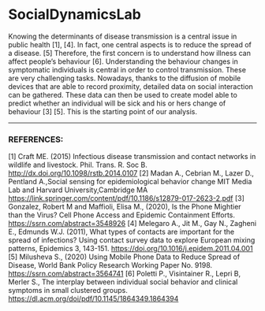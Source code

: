 # SocialDynamicsLab

Knowing the determinants of disease transmission is a central issue in public health [1], [4].
In fact, one central aspects is to reduce the spread of a disease. [5] Therefore, the first concern is to understand how illness can affect people’s behaviour [6]. Understanding the behaviour changes in symptomatic individuals is central in order to control transmission.
These are very challenging tasks. Nowadays, thanks to the diffusion of mobile devices that are able to record proximity, detailed data on social interaction can be gathered. These data can then be used to create model able to predict whether an individual will be sick and his or hers change of behaviour [3] [5].
This is the starting point of our analysis.

***

### REFERENCES:

[1] Craft ME. (2015) Infectious disease transmission and contact networks in wildlife and livestock. Phil. Trans. R. Soc B.
http://dx.doi.org/10.1098/rstb.2014.0107
[2] Madan A., Cebrian M., Lazer D., Pentland A.,Social sensing for epidemiological behavior change MIT Media Lab and Harvard University,Cambridge MA https://link.springer.com/content/pdf/10.1186/s12879-017-2623-2.pdf
[3] Gonzalez, Robert M and Maffioli, Elisa M., (2020), Is the Phone Mightier than the Virus? Cell Phone Access and Epidemic Containment Efforts.
https://ssrn.com/abstract=3548926
[4] Melegaro A., Jit M., Gay N., Zagheni E., Edmunds W.J. (2011), What types of contacts are important for the spread of infections? Using contact survey data to explore European mixing patterns, Epidemics 3, 143-151.
https://doi.org/10.1016/j.epidem.2011.04.001
[5] Milusheva S., (2020) Using Mobile Phone Data to Reduce Spread of Disease, World Bank Policy Research Working Paper No. 9198.
https://ssrn.com/abstract=3564741
[6] Poletti P., Visintainer R., Lepri B, Merler S., The interplay between individual social behavior and clinical symptoms in small clustered groups. https://dl.acm.org/doi/pdf/10.1145/1864349.1864394
